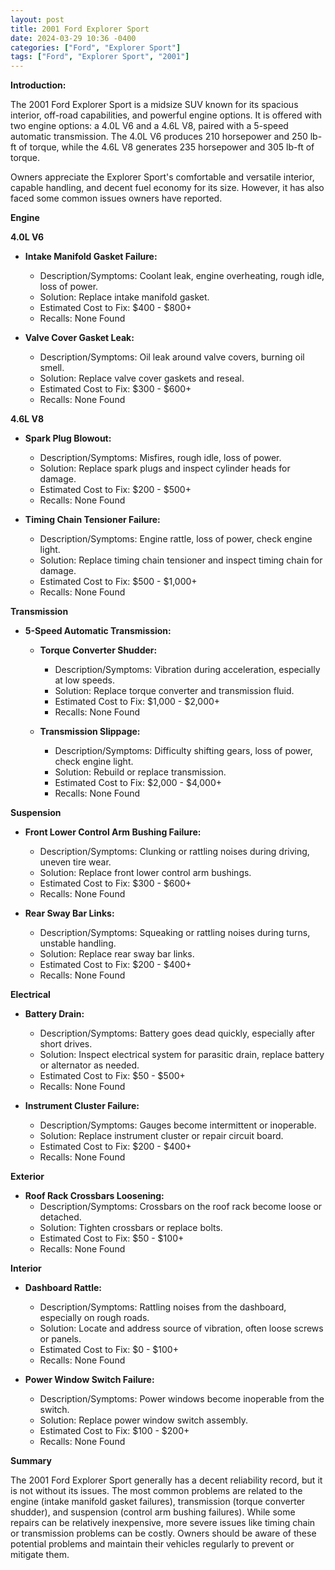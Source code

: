 ```yaml
---
layout: post
title: 2001 Ford Explorer Sport
date: 2024-03-29 10:36 -0400
categories: ["Ford", "Explorer Sport"]
tags: ["Ford", "Explorer Sport", "2001"]
---
```

**Introduction:**

The 2001 Ford Explorer Sport is a midsize SUV known for its spacious interior, off-road capabilities, and powerful engine options. It is offered with two engine options: a 4.0L V6 and a 4.6L V8, paired with a 5-speed automatic transmission. The 4.0L V6 produces 210 horsepower and 250 lb-ft of torque, while the 4.6L V8 generates 235 horsepower and 305 lb-ft of torque.

Owners appreciate the Explorer Sport's comfortable and versatile interior, capable handling, and decent fuel economy for its size. However, it has also faced some common issues owners have reported.

**Engine**

**4.0L V6**

* **Intake Manifold Gasket Failure:**
    * Description/Symptoms: Coolant leak, engine overheating, rough idle, loss of power.
    * Solution: Replace intake manifold gasket.
    * Estimated Cost to Fix: $400 - $800+
    * Recalls: None Found

* **Valve Cover Gasket Leak:**
    * Description/Symptoms: Oil leak around valve covers, burning oil smell.
    * Solution: Replace valve cover gaskets and reseal.
    * Estimated Cost to Fix: $300 - $600+
    * Recalls: None Found

**4.6L V8**

* **Spark Plug Blowout:**
    * Description/Symptoms: Misfires, rough idle, loss of power.
    * Solution: Replace spark plugs and inspect cylinder heads for damage.
    * Estimated Cost to Fix: $200 - $500+
    * Recalls: None Found

* **Timing Chain Tensioner Failure:**
    * Description/Symptoms: Engine rattle, loss of power, check engine light.
    * Solution: Replace timing chain tensioner and inspect timing chain for damage.
    * Estimated Cost to Fix: $500 - $1,000+
    * Recalls: None Found

**Transmission**

* **5-Speed Automatic Transmission:**
    * **Torque Converter Shudder:**
        * Description/Symptoms: Vibration during acceleration, especially at low speeds.
        * Solution: Replace torque converter and transmission fluid.
        * Estimated Cost to Fix: $1,000 - $2,000+
        * Recalls: None Found

    * **Transmission Slippage:**
        * Description/Symptoms: Difficulty shifting gears, loss of power, check engine light.
        * Solution: Rebuild or replace transmission.
        * Estimated Cost to Fix: $2,000 - $4,000+
        * Recalls: None Found

**Suspension**

* **Front Lower Control Arm Bushing Failure:**
    * Description/Symptoms: Clunking or rattling noises during driving, uneven tire wear.
    * Solution: Replace front lower control arm bushings.
    * Estimated Cost to Fix: $300 - $600+
    * Recalls: None Found

* **Rear Sway Bar Links:**
    * Description/Symptoms: Squeaking or rattling noises during turns, unstable handling.
    * Solution: Replace rear sway bar links.
    * Estimated Cost to Fix: $200 - $400+
    * Recalls: None Found

**Electrical**

* **Battery Drain:**
    * Description/Symptoms: Battery goes dead quickly, especially after short drives.
    * Solution: Inspect electrical system for parasitic drain, replace battery or alternator as needed.
    * Estimated Cost to Fix: $50 - $500+
    * Recalls: None Found

* **Instrument Cluster Failure:**
    * Description/Symptoms: Gauges become intermittent or inoperable.
    * Solution: Replace instrument cluster or repair circuit board.
    * Estimated Cost to Fix: $200 - $400+
    * Recalls: None Found

**Exterior**

* **Roof Rack Crossbars Loosening:**
    * Description/Symptoms: Crossbars on the roof rack become loose or detached.
    * Solution: Tighten crossbars or replace bolts.
    * Estimated Cost to Fix: $50 - $100+
    * Recalls: None Found

**Interior**

* **Dashboard Rattle:**
    * Description/Symptoms: Rattling noises from the dashboard, especially on rough roads.
    * Solution: Locate and address source of vibration, often loose screws or panels.
    * Estimated Cost to Fix: $0 - $100+
    * Recalls: None Found

* **Power Window Switch Failure:**
    * Description/Symptoms: Power windows become inoperable from the switch.
    * Solution: Replace power window switch assembly.
    * Estimated Cost to Fix: $100 - $200+
    * Recalls: None Found

**Summary**

The 2001 Ford Explorer Sport generally has a decent reliability record, but it is not without its issues. The most common problems are related to the engine (intake manifold gasket failures), transmission (torque converter shudder), and suspension (control arm bushing failures). While some repairs can be relatively inexpensive, more severe issues like timing chain or transmission problems can be costly. Owners should be aware of these potential problems and maintain their vehicles regularly to prevent or mitigate them.
